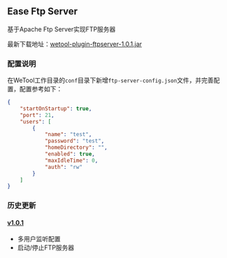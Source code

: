 ## Ease Ftp Server

基于Apache Ftp Server实现FTP服务器

最新下载地址：[wetool-plugin-ftpserver-1.0.1.jar](http://share.qiniu.segocat.com/tool/wetool/plugin/wetool-plugin-ftpserver-1.0.1.jar)

### 配置说明

在WeTool工作目录的`conf`目录下新增`ftp-server-config.json`文件，并完善配置，配置参考如下：

``` json
{
    "startOnStartup": true,
    "port": 21,
    "users": [
        {
            "name": "test",
            "password": "test",
            "homeDirectory": "",
            "enabled": true,
            "maxIdleTime": 0,
            "auth": "rw"
        }
    ]
}
```

### 历史更新

#### [v1.0.1](http://share.qiniu.segocat.com/tool/wetool/plugin/wetool-plugin-ftpserver-1.0.1.jar)

- 多用户监听配置
- 启动/停止FTP服务器
